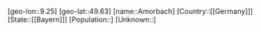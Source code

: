 ﻿---
location: [49.63,9.25]
type: City
tags:
- geo/City


SpocWebEntityId: 28804
isDeleted: false
confidential: public

---
[geo-lon::9.25]
[geo-lat::49.63]
[name::Amorbach]
[Country::[[Germany]]]
[State::[[Bayern]]]
[Population::]
[Unknown::]

